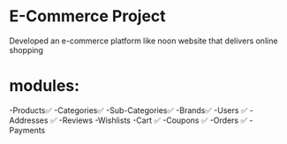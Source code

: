 # E-Commerce Project
Developed an e-commerce platform like noon website that delivers online shopping
# modules: 
-Products✅
-Categories✅
-Sub-Categories✅
-Brands✅
-Users ✅
-Addresses ✅
-Reviews
-Wishlists
-Cart ✅
-Coupons ✅
-Orders ✅
-Payments
